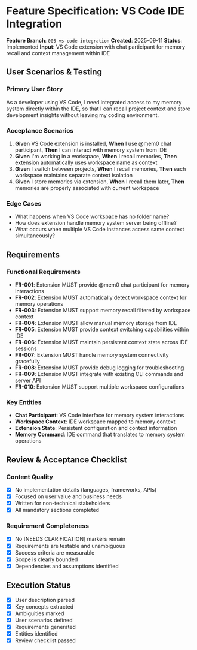 # Feature Specification: VS Code IDE Integration

**Feature Branch**: `005-vs-code-integration`
**Created**: 2025-09-11
**Status**: Implemented
**Input**: VS Code extension with chat participant for memory recall and context management within IDE

## User Scenarios & Testing

### Primary User Story
As a developer using VS Code, I need integrated access to my memory system directly within the IDE, so that I can recall project context and store development insights without leaving my coding environment.

### Acceptance Scenarios
1. **Given** VS Code extension is installed, **When** I use @mem0 chat participant, **Then** I can interact with memory system from IDE
2. **Given** I'm working in a workspace, **When** I recall memories, **Then** extension automatically uses workspace name as context
3. **Given** I switch between projects, **When** I recall memories, **Then** each workspace maintains separate context isolation
4. **Given** I store memories via extension, **When** I recall them later, **Then** memories are properly associated with current workspace

### Edge Cases
- What happens when VS Code workspace has no folder name?
- How does extension handle memory system server being offline?
- What occurs when multiple VS Code instances access same context simultaneously?

## Requirements

### Functional Requirements
- **FR-001**: Extension MUST provide @mem0 chat participant for memory interactions
- **FR-002**: Extension MUST automatically detect workspace context for memory operations
- **FR-003**: Extension MUST support memory recall filtered by workspace context
- **FR-004**: Extension MUST allow manual memory storage from IDE
- **FR-005**: Extension MUST provide context switching capabilities within IDE
- **FR-006**: Extension MUST maintain persistent context state across IDE sessions
- **FR-007**: Extension MUST handle memory system connectivity gracefully
- **FR-008**: Extension MUST provide debug logging for troubleshooting
- **FR-009**: Extension MUST integrate with existing CLI commands and server API
- **FR-010**: Extension MUST support multiple workspace configurations

### Key Entities
- **Chat Participant**: VS Code interface for memory system interactions
- **Workspace Context**: IDE workspace mapped to memory context
- **Extension State**: Persistent configuration and context information
- **Memory Command**: IDE command that translates to memory system operations

## Review & Acceptance Checklist

### Content Quality
- [x] No implementation details (languages, frameworks, APIs)
- [x] Focused on user value and business needs
- [x] Written for non-technical stakeholders
- [x] All mandatory sections completed

### Requirement Completeness
- [x] No [NEEDS CLARIFICATION] markers remain
- [x] Requirements are testable and unambiguous
- [x] Success criteria are measurable
- [x] Scope is clearly bounded
- [x] Dependencies and assumptions identified

## Execution Status

- [x] User description parsed
- [x] Key concepts extracted
- [x] Ambiguities marked
- [x] User scenarios defined
- [x] Requirements generated
- [x] Entities identified
- [x] Review checklist passed
